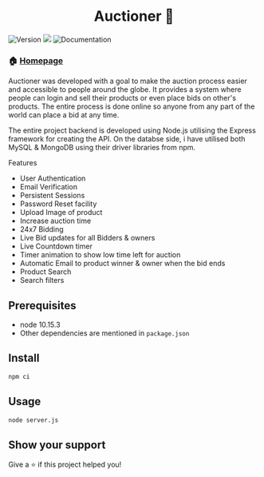 <h1 align="center">Auctioner 👋</h1>
<p>
  <img alt="Version" src="https://img.shields.io/badge/version-1.0.0-blue.svg?cacheSeconds=2592000" />
  <img src="https://img.shields.io/badge/node-10.15.3-blue.svg" />  
  <img alt="Documentation" src="https://img.shields.io/badge/documentation-yes-brightgreen.svg" />

</p>

### 🏠 [Homepage](https://github.com/Rohit-hooda/Auctioner)


Auctioner was developed with a goal to make the auction process easier and accessible to people around the globe. It provides a system where people can login and sell their products or even place bids on other's products. The entire process is done online so anyone from any part of the world can place a bid at any time. 

The entire project backend is developed using Node.js utilising the Express framework for creating the API. On the databse side, i have utilised both MySQL & MongoDB using their driver libraries from npm.

Features

- User Authentication
- Email Verification
- Persistent Sessions
- Password Reset facility
- Upload Image of product
- Increase auction time
- 24x7 Bidding
- Live Bid updates for all Bidders & owners
- Live Countdown timer
- Timer animation to show low time left for auction
- Automatic Email to product winner & owner when the bid ends
- Product Search
- Search filters

## Prerequisites

- node 10.15.3
- Other dependencies are mentioned in `package.json`

## Install

```sh
npm ci
```

## Usage

```sh
node server.js
```


## Show your support

Give a ⭐️ if this project helped you!


